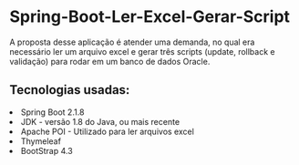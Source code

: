 # Spring-Boot-Ler-Excel-Gerar-Script

A proposta desse aplicação é atender uma demanda, no qual era necessário ler um arquivo excel e gerar três scripts (update, rollback e validação) para rodar em um banco de dados Oracle.

<h2>Tecnologias usadas:</h2>
<div>
<li>Spring Boot 2.1.8
<li>JDK - versão 1.8 do Java, ou mais recente
<li>Apache POI - Utilizado para ler arquivos excel
<li>Thymeleaf
<li>BootStrap 4.3
</div>
